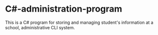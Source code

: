 # C#-administration-program
This is a C# program for storing and managing student's information at a school, administrative CLI system.

